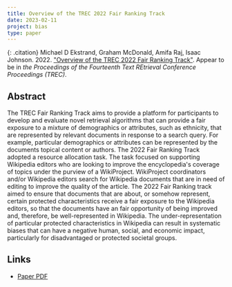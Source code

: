 ```yaml
---
title: Overview of the TREC 2022 Fair Ranking Track
date: 2023-02-11
project: bias
type: paper
---
```


{: .citation}
Michael D Ekstrand, Graham McDonald, Amifa Raj, Isaac Johnson. 2022. ["Overview of the TREC 2022 Fair Ranking Track"](#). Appear to be in <cite>the Proceedings of the Fourteenth Text REtrieval Conference Proceedings (TREC)</cite>.

## Abstract

The TREC Fair Ranking Track aims to provide a platform for participants to develop and evaluate novel retrieval algorithms that can provide a fair exposure to a mixture of demographics or attributes, such as ethnicity, that are represented by relevant documents in response to a search query. For example, particular demographics or attributes can be represented by the documents topical content or authors. The 2022 Fair Ranking Track adopted a resource allocation task. The task focused on supporting Wikipedia editors who are looking to improve the encyclopedia's coverage of topics under the purview of a WikiProject. WikiProject coordinators and/or Wikipedia editors search for Wikipedia documents that are in need of editing to improve the quality of the article. The 2022 Fair Ranking track aimed to ensure that documents that are about, or somehow represent, certain protected characteristics receive a fair exposure to the Wikipedia editors, so that the documents have an fair opportunity of being improved and, therefore, be well-represented in Wikipedia. The under-representation of particular protected characteristics in Wikipedia can result in systematic biases that can have a negative human, social, and economic impact, particularly for disadvantaged or protected societal groups.

## Links

* [Paper PDF](https://arxiv.org/abs/2302.05558)
